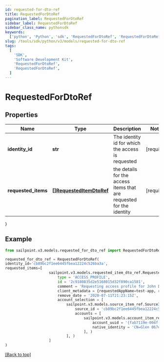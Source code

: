 ```yaml
---
id: requested-for-dto-ref
title: RequestedForDtoRef
pagination_label: RequestedForDtoRef
sidebar_label: RequestedForDtoRef
sidebar_class_name: pythonsdk
keywords:
  ['python', 'Python', 'sdk', 'RequestedForDtoRef', 'RequestedForDtoRef']
slug: /tools/sdk/python/v3/models/requested-for-dto-ref
tags:
  [
    'SDK',
    'Software Development Kit',
    'RequestedForDtoRef',
    'RequestedForDtoRef',
  ]
---
```


# RequestedForDtoRef

## Properties

| Name | Type | Description | Notes |
| --- | --- | --- | --- |
| **identity_id** | **str** | The identity id for which the access is requested | [required] |
| **requested_items** | [**[]RequestedItemDtoRef**](requested-item-dto-ref) | the details for the access items that are requested for the identity | [required] |

}

## Example

```python
from sailpoint.v3.models.requested_for_dto_ref import RequestedForDtoRef

requested_for_dto_ref = RequestedForDtoRef(
identity_id='cb89bc2f1ee6445fbea12224c526ba3a',
requested_items=[
                    sailpoint.v3.models.requested_item_dto_ref.RequestedItemDtoRef(
                        type = 'ACCESS_PROFILE',
                        id = '2c9180835d2e5168015d32f890ca1581',
                        comment = 'Requesting access profile for John Doe',
                        client_metadata = {requestedAppName=test-app, requestedAppId=2c91808f7892918f0178b78da4a305a1},
                        remove_date = '2020-07-11T21:23:15Z',
                        account_selection = [
                            sailpoint.v3.models.source_item_ref.SourceItemRef(
                                source_id = 'cb89bc2f1ee6445fbea12224c526ba3a',
                                accounts = [
                                    sailpoint.v3.models.account_item_ref.AccountItemRef(
                                        account_uuid = '{fab7119e-004f-4822-9c33-b8d570d6c6a6}',
                                        native_identity = 'CN=Glen 067da3248e914,OU=YOUROU,OU=org-data-service,DC=YOURDC,DC=local', )
                                    ], )
                            ], )
                    ]
)

```

[[Back to top]](#)
